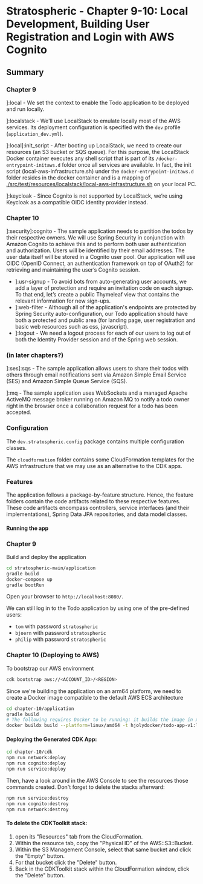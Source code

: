 # Stratospheric - Chapter 9-10: Local Development, Building User Registration and Login with AWS Cognito

## Summary

### Chapter 9

]:local - We set the context to enable the Todo application to be deployed and run
locally.

]:localstack - We'll use LocalStack to emulate locally most of the AWS services. Its deployment configuration is specified with the `dev` profile (`application_dev.yml`).

]:local]:init_script - After booting up LocalStack, we need to create our resources (an S3 bucket or SQS queue). For this purpose, the LocalStack Docker container executes any shell script that is part of its `/docker-entrypoint-initaws.d` folder once all services are available. In fact, the init script (local-aws-infrastructure.sh) under the `docker-entrypoint-initaws.d` folder resides in the docker container and is a mapping of [./src/test/resources/localstack/local-aws-infrastructure.sh](./src/test/resources/localstack/local-aws-infrastructure.sh) on your local PC.

]:keycloak - Since Cognito is not supported by LocalStack, we’re using Keycloak as a compatible OIDC identity provider instead.

### Chapter 10

]:security]:cognito - The sample application needs to partition the todos by their respective owners. We will use Spring Security in conjunction with Amazon Cognito to achieve this and to perform both user authentication and authorization. Users will be identified by their email addresses. The user data itself will be stored in a Cognito user pool. Our application will use OIDC (OpenID Connect, an authentication framework on top of OAuth2) for retrieving and maintaining the user’s Cognito session.

* ]:usr-signup - To avoid bots from auto-generating user accounts, we add a layer of protection and require an invitation code on each signup. To that end, let’s create a public Thymeleaf view that contains the relevant information for new sign-ups.
* ]:web-filter - Although all of the application's endpoints are protected by Spring Security auto-configuration, our Todo application should have both a protected and public area (for landing page, user registration and basic web resources such as css, javascript).
* ]:logout - We need a logout process for each of our users to log out of both the Identity Provider session and of the  Spring web session.

### (in later chapters?)

]:ses]:sqs - The sample application allows users to share their todos with others through email notifications sent via Amazon Simple Email Service (SES) and Amazon Simple Queue Service (SQS).

]:mq - The sample application uses WebSockets and a managed Apache ActiveMQ message broker running on Amazon MQ to notify a todo owner right in the browser once a collaboration request for a todo has been accepted.

### Configuration

The `dev.stratospheric.config` package contains multiple configuration classes.

The `cloudformation` folder contains some CloudFormation templates for the AWS infrastructure
that we may use as an alternative to the CDK apps.

### Features

The application follows a package-by-feature structure. Hence, the feature folders contain the code artifacts related to these respective features. These code artifacts encompass controllers, service interfaces (and their implementations), Spring Data JPA repositories, and data model classes.

#### Running the app

### Chapter 9

Build and deploy the application

```bash
cd stratospheric-main/application
gradle build
docker-compose up
gradle bootRun
```

Open your browser to `http://localhost:8080/`.

We can still log in to the Todo application by using one of the pre-defined users:
* `tom` with password `stratospheric`
* `bjoern` with password `stratospheric`
* `philip` with password `stratospheric`

### Chapter 10 (Deploying to AWS)

To bootstrap our AWS environment

```bash
cdk bootstrap aws://<ACCOUNT_ID>/<REGION>
```

Since we're building the application on an arm64 platform, we need to create a Docker image compatible to the default AWS ECS architecture

```bash
cd chapter-10/application
gradle build
# The following requires Docker to be running: it builds the image in x86_64 and push it to DockerHub
docker buildx build --platform=linux/amd64 -t hjolydocker/todo-app-v1:latest --push .
```

#### Deploying the Generated CDK App:

```bash
cd chapter-10/cdk
npm run network:deploy
npm run cognito:deploy
npm run service:deploy
```

Then, have a look around in the AWS Console to see the resources those commands created.
Don't forget to delete the stacks afterward:

```bash
npm run service:destroy
npm run cognito:destroy
npm run network:destroy
```

#### To delete the CDKToolkit stack:

1. open its "Resources" tab from the CloudFormation.
2. Within the resource tab, copy the "Physical ID" of the AWS::S3::Bucket.
3. Within the S3 Management Console, select that same bucket and click the "Empty" button.
4. For that bucket click the "Delete" button.
5. Back in the CDKToolkit stack within the CloudFormation window, click the "Delete" button.
